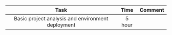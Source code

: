 | Task | Time | Comment |
|:---:|:---:|:---:|
| Basic project analysis and environment deployment | 5 hour |  |